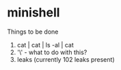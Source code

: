 # minishell

Things to be done

1. cat | cat | ls -al | cat
2. '\\' - what to do with this?
3. leaks (currently 102 leaks present)
